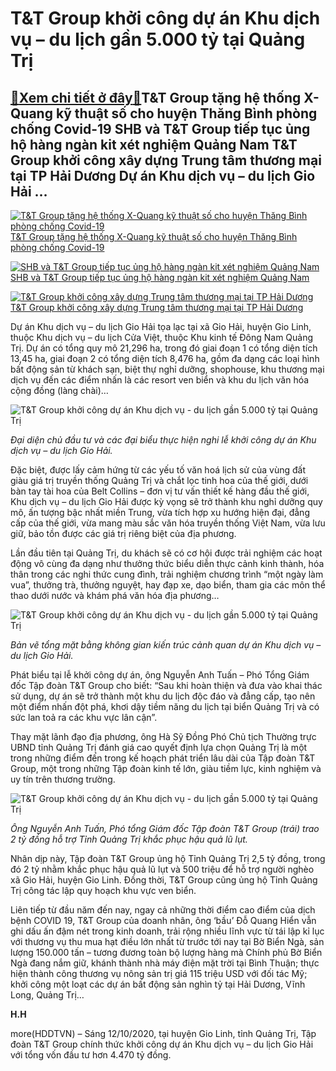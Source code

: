 T&T Group khởi công dự án Khu dịch vụ – du lịch gần 5.000 tỷ tại Quảng Trị
==========================================================================

[:gift:Xem chi tiết ở đây:gift:](https://hddtvn.com/tt-group-khoi-cong-du-an-khu-dich-vu-du-lich-gan-5-000-ty-tai-quang-tri/)T&T Group tặng hệ thống X-Quang kỹ thuật số cho huyện Thăng Bình phòng chống Covid-19 ​​​​​​​SHB và T&T Group tiếp tục ủng hộ hàng ngàn kit xét nghiệm Quảng Nam T&T Group khởi công xây dựng Trung tâm thương mại tại TP Hải Dương Dự án Khu dịch vụ – du lịch Gio Hải …
--------------------------------------------------------------------------------------------------------------------------------------------------------------------------------------------------------------------------------------------------------------------------





[![T&T Group tặng hệ thống X-Quang kỹ thuật số cho huyện Thăng Bình phòng chống Covid-19](https://hddtvn.com/wp-content/uploads/2021/01/2303_3.jpg "T&T Group tặng hệ thống X-Quang kỹ thuật số cho huyện Thăng Bình phòng chống Covid-19")](https://haiquanonline.com.vn/tt-group-tang-he-thong-x-quang-ky-thuat-so-cho-huyen-thang-binh-phong-chong-covid-19-133607.html "T&T Group tặng hệ thống X-Quang kỹ thuật số cho huyện Thăng Bình phòng chống Covid-19") 
[T&T Group tặng hệ thống X-Quang kỹ thuật số cho huyện Thăng Bình phòng chống Covid-19](https://haiquanonline.com.vn/tt-group-tang-he-thong-x-quang-ky-thuat-so-cho-huyen-thang-binh-phong-chong-covid-19-133607.html "T&T Group tặng hệ thống X-Quang kỹ thuật số cho huyện Thăng Bình phòng chống Covid-19")


[![SHB và T&T Group tiếp tục ủng hộ hàng ngàn kit xét nghiệm Quảng Nam](https://hddtvn.com/wp-content/uploads/2021/01/3314_Anh_trao.jpg "SHB và T&T Group tiếp tục ủng hộ hàng ngàn kit xét nghiệm Quảng Nam")](https://haiquanonline.com.vn/shb-va-tt-group-tiep-tuc-ung-ho-hang-ngan-kit-xet-nghiem-quang-nam-132094.html "SHB và T&T Group tiếp tục ủng hộ hàng ngàn kit xét nghiệm Quảng Nam") 
[​​​​​​​SHB và T&T Group tiếp tục ủng hộ hàng ngàn kit xét nghiệm Quảng Nam](https://haiquanonline.com.vn/shb-va-tt-group-tiep-tuc-ung-ho-hang-ngan-kit-xet-nghiem-quang-nam-132094.html "​​​​​​​SHB và T&T Group tiếp tục ủng hộ hàng ngàn kit xét nghiệm Quảng Nam")


[![T&T Group khởi công xây dựng Trung tâm thương mại tại TP Hải Dương](https://hddtvn.com/wp-content/uploads/2021/01/1214_Anh_1.jpg "T&T Group khởi công xây dựng Trung tâm thương mại tại TP Hải Dương")](https://haiquanonline.com.vn/tt-group-kho-i-cong-xay-dung-trung-tam-thuong-mai-tai-tp-hai-duong-132033.html "T&T Group khởi công xây dựng Trung tâm thương mại tại TP Hải Dương") 
[T&T Group khởi công xây dựng Trung tâm thương mại tại TP Hải Dương](https://haiquanonline.com.vn/tt-group-kho-i-cong-xay-dung-trung-tam-thuong-mai-tai-tp-hai-duong-132033.html "T&T Group khởi công xây dựng Trung tâm thương mại tại TP Hải Dương")



Dự án Khu dịch vụ – du lịch Gio Hải tọa lạc tại xã Gio Hải, huyện Gio Linh, thuộc Khu dịch vụ – du lịch Cửa Việt, thuộc Khu kinh tế Đông Nam Quảng Trị. Dự án có tổng quy mô 21,296 ha, trong đó giai đoạn 1 có tổng diện tích 13,45 ha, giai đoạn 2 có tổng diện tích 8,476 ha, gồm đa dạng các loại hình bất động sản từ khách sạn, biệt thự nghỉ dưỡng, shophouse, khu thương mại dịch vụ đến các điểm nhấn là các resort ven biển và khu du lịch văn hóa cộng đồng (làng chài)…





![T&T Group khởi công dự án Khu dịch vụ - du lịch gần 5.000 tỷ tại Quảng Trị](https://hddtvn.com/wp-content/uploads/2021/01/2006_Anh_1.jpg "T&T Group khởi công dự án Khu dịch vụ - du lịch gần 5.000 tỷ tại Quảng Trị")


*Đại diện chủ đầu tư và các đại biểu thực hiện nghi lễ khởi công dự án Khu dịch vụ – du lịch Gio Hải.*



Đặc biệt, được lấy cảm hứng từ các yếu tố văn hoá lịch sử của vùng đất giàu giá trị truyền thống Quảng Trị và chắt lọc tinh hoa của thế giới, dưới bàn tay tài hoa của Belt Collins – đơn vị tư vấn thiết kế hàng đầu thế giới, Khu dịch vụ – du lịch Gio Hải được kỳ vọng sẽ trở thành khu nghỉ dưỡng quy mô, ấn tượng bậc nhất miền Trung, vừa tích hợp xu hướng hiện đại, đẳng cấp của thế giới, vừa mang màu sắc văn hóa truyền thống Việt Nam, vừa lưu giữ, bảo tồn được các giá trị riêng biệt của địa phương.


Lần đầu tiên tại Quảng Trị, du khách sẽ có cơ hội được trải nghiệm các hoạt động vô cùng đa dạng như thưởng thức biểu diễn thực cảnh kinh thành, hóa thân trong các nghi thức cung đình, trải nghiệm chương trình “một ngày làm vua”, thưởng trà, thưởng nguyệt, hay đạp xe, dạo biển, tham gia các môn thể thao dưới nước và khám phá văn hóa địa phương…





![T&T Group khởi công dự án Khu dịch vụ - du lịch gần 5.000 tỷ tại Quảng Trị](https://hddtvn.com/wp-content/uploads/2021/01/2017_Anh_2.jpg "T&T Group khởi công dự án Khu dịch vụ - du lịch gần 5.000 tỷ tại Quảng Trị")


*Bản vẽ tổng mặt bằng không gian kiến trúc cảnh quan dự án Khu dịch vụ – du lịch Gio Hải.*



Phát biểu tại lễ khởi công dự án, ông Nguyễn Anh Tuấn – Phó Tổng Giám đốc Tập đoàn T&T Group cho biết: “Sau khi hoàn thiện và đưa vào khai thác sử dụng, dự án sẽ trở thành một khu du lịch độc đáo và đẳng cấp, tạo nên một điểm nhấn đột phá, khơi dậy tiềm năng du lịch tại biển Quảng Trị và có sức lan toả ra các khu vực lân cận”.


Thay mặt lãnh đạo địa phương, ông Hà Sỹ Đồng Phó Chủ tịch Thường trực UBND tỉnh Quảng Trị đánh giá cao quyết định lựa chọn Quảng Trị là một trong những điểm đến trong kế hoạch phát triển lâu dài của Tập đoàn T&T Group, một trong những Tập đoàn kinh tế lớn, giàu tiềm lực, kinh nghiệm và uy tín trên thương trường.





![T&T Group khởi công dự án Khu dịch vụ - du lịch gần 5.000 tỷ tại Quảng Trị](https://hddtvn.com/wp-content/uploads/2021/01/2015_Anh_3.jpg "T&T Group khởi công dự án Khu dịch vụ - du lịch gần 5.000 tỷ tại Quảng Trị")


*Ông Nguyễn Anh Tuấn, Phó tổng Giám đốc Tập đoàn T&T Group (trái) trao 2 tỷ đồng hỗ trợ Tỉnh Quảng Trị khắc phục hậu quả lũ lụt.*



Nhân dịp này, Tập đoàn T&T Group ủng hộ Tỉnh Quảng Trị 2,5 tỷ đồng, trong đó 2 tỷ nhằm khắc phục hậu quả lũ lụt và 500 triệu để hỗ trợ người nghèo xã Gio Hải, huyện Gio Linh. Đồng thời, T&T Group cũng ủng hộ Tỉnh Quảng Trị công tác lập quy hoạch khu vực ven biển.


Liên tiếp từ đầu năm đến nay, ngay cả những thời điểm cao điểm của dịch bệnh COVID 19, T&T Group của doanh nhân, ông ‘bầu’ Đỗ Quang Hiển vẫn ghi dấu ấn đậm nét trong kinh doanh, trải rộng nhiều lĩnh vực từ tái lập kỉ lục với thương vụ thu mua hạt điều lớn nhất từ trước tới nay tại Bờ Biển Ngà, sản lượng 150.000 tấn – tương đương toàn bộ lượng hàng mà Chính phủ Bờ Biển Ngà đang nắm giữ, khánh thành nhà máy điện mặt trời tại Bình Thuận; thực hiện thành công thương vụ nông sản trị giá 115 triệu USD với đối tác Mỹ; khởi công một loạt các dự án bất động sản nghìn tỷ tại Hải Dương, Vĩnh Long, Quảng Trị…




**H.H**



more(HDDTVN) – Sáng 12/10/2020, tại huyện Gio Linh, tỉnh Quảng Trị, Tập đoàn T&T Group chính thức khởi công dự án Khu dịch vụ – du lịch Gio Hải với tổng vốn đầu tư hơn 4.470 tỷ đồng.

